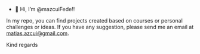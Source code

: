 - 👋 Hi, I’m @mazcuiFede!!

In my repo, you can find projects created based on courses or personal challenges or ideas. 
If you have any suggestion, please send me an email at matias.azcui@gmail.com.

Kind regards

<!---
mazcuiFede/mazcuiFede is a ✨ special ✨ repository because its `README.md` (this file) appears on your GitHub profile.
You can click the Preview link to take a look at your changes.
--->
